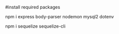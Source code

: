 #install required packages

npm i express body-parser nodemon mysql2 dotenv

npm i sequelize sequelize-cli
